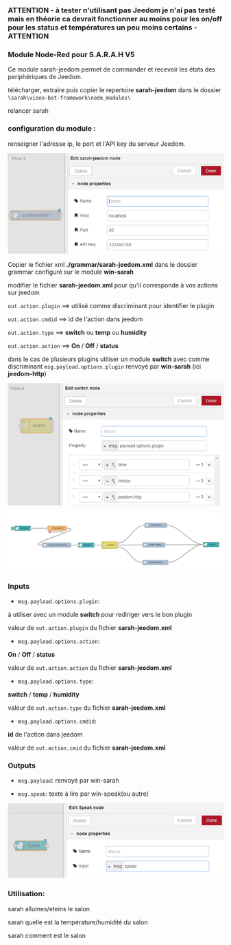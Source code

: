 ### ATTENTION - à tester n'utilisant pas Jeedom je n'ai pas testé mais en théorie ca devrait fonctionner au moins pour les on/off pour les status et températures un peu moins certains - ATTENTION

### Module Node-Red pour S.A.R.A.H V5

Ce module sarah-jeedom permet de commander et recevoir les états des periphériques de Jeedom.

télécharger, extraire puis copier le repertoire **sarah-jeedom** dans le dossier `\sarah\viseo-bot-framework\node_modules\`

relancer sarah

### configuration du module :

renseigner l'adresse ip, le port et l'API key du serveur Jeedom.

![GitHub Logo](/images/jeedom.png)

Copier le fichier xml **./grammar/sarah-jeedom.xml** dans le dossier grammar configuré sur le module **win-sarah**

modifier le fichier **sarah-jeedom.xml** pour qu'il corresponde à vos actions sur jeedom

`out.action.plugin` ==> utilisé comme discriminant pour identifier le plugin

`out.action.cmdid` ==> id de l'action dans jeedom

`out.action.type` ==> **switch** ou **temp** ou **humidity**
	
`out.action.action` ==> **On** / **Off** / **status**

dans le cas de plusieurs plugins utiliser un module **switch** avec comme discriminant `msg.payload.options.plugin` renvoyé par **win-sarah** (ici **jeedom-http**)

![GitHub Logo](/images/jeedom-switch.png)

![GitHub Logo](/images/jeedom-flow.png)

### Inputs

- `msg.payload.options.plugin`:

à utiliser avec un module **switch** pour rediriger vers le bon plugin

valeur de `out.action.plugin` du fichier **sarah-jeedom.xml**

- `msg.payload.options.action`:

**On** / **Off** / **status**

valeur de `out.action.action` du fichier **sarah-jeedom.xml**

- `msg.payload.options.type`:

**switch** / **temp** / **humidity**

valeur de `out.action.type` du fichier **sarah-jeedom.xml**

- `msg.payload.options.cmdid`:

**id** de l'action dans jeedom

valeur de `out.action.cmid` du fichier **sarah-jeedom.xml**


### Outputs

- `msg.payload`: renvoyé par win-sarah

- `msg.speak`: texte à lire par win-speak(ou autre)

![GitHub Logo](/images/speak1.png)

### Utilisation:

sarah allumes/eteins le salon

sarah quelle est la température/humidité du salon

sarah comment est le salon
